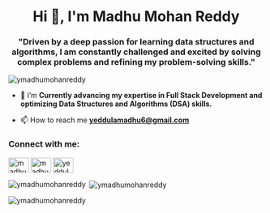 <h1 align="center">Hi 👋, I'm Madhu Mohan Reddy</h1>

<h3 align="center">"Driven by a deep passion for learning data structures and algorithms, I am constantly challenged and excited by solving complex problems and refining my problem-solving skills."</h3>

<p align="left"> <img src="https://komarev.com/ghpvc/?username=ymadhumohanreddy&label=Profile%20views&color=0e75b6&style=flat" alt="ymadhumohanreddy" /> </p>

- 🌱 I’m  **Currently advancing my expertise in Full Stack Development and optimizing Data Structures and Algorithms (DSA) skills.**

- 📫 How to reach me **yeddulamadhu6@gmail.com**
<h3 align="left">Connect with me:</h3>
<p align="left">
<a href="https://www.linkedin.com/in/madhu-yeddula-469583274/" target="blank"><img align="center" src="https://raw.githubusercontent.com/rahuldkjain/github-profile-readme-generator/master/src/images/icons/Social/linked-in-alt.svg" alt="madhu yeddula" height="30" width="40" /></a>
<a href="https://instagram.com/madhu_mohanreddy" target="blank"><img align="center" src="https://raw.githubusercontent.com/rahuldkjain/github-profile-readme-generator/master/src/images/icons/Social/instagram.svg" alt="madhu_mohanreddy" height="30" width="40" /></a>
<a href="https://www.leetcode.com/yeddulamadhu6" target="blank"><img align="center" src="https://raw.githubusercontent.com/rahuldkjain/github-profile-readme-generator/master/src/images/icons/Social/leet-code.svg" alt="yeddulamadhu6" height="30" width="40" /></a>
</p>


<p><img align="left" src="https://github-readme-stats.vercel.app/api/top-langs?username=ymadhumohanreddy&show_icons=true&locale=en&layout=compact" alt="ymadhumohanreddy" /></p>

<p>&nbsp;<img align="center" src="https://github-readme-stats.vercel.app/api?username=ymadhumohanreddy&show_icons=true&locale=en" alt="ymadhumohanreddy" /></p>

<p><img align="center" src="https://github-readme-streak-stats.herokuapp.com/?user=ymadhumohanreddy&" alt="ymadhumohanreddy" /></p>
